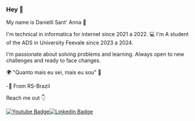 ### Hey 👋

My name is Danielli Sant' Anna 👩 

I'm technical in informatica for internet since 2021 a 2022. 💻
I'm A student of the ADS in University Feevale since 2023 a 2024. 

I'm passionate about solving problems and learning. Always open to new challenges and ready to face changes.

🌍 "Quanto mais eu sei, mais eu sou" 🧠

-📍 From RS-Brazil

Reach me out  👇 

[![Youtube Badge](https://img.shields.io/badge/-Youtube-FF0000?style=flat-square&labelColor=FF0000&logo=youtube&logoColor=white&link=https://www.youtube.com/channel/UCRhKK6VrISnIWPJjYxBPKnA/videos)](https://www.youtube.com/channel/UCiq74aYLuqIwEEzxr4Sv5wg)[![Linkedin Badge](https://img.shields.io/badge/-LinkedIn-blue?style=flat-square&logo=Linkedin&logoColor=white&link=https://www.linkedin.com/in/isadora-rodrigues-stangarlin-48402b141/)](https://www.linkedin.com/in/daniellisantanna/)


<!--
**daniellisantanna/daniellisantanna** is a ✨ _special_ ✨ repository because its `README.md` (this file) appears on your GitHub profile.

Here are some ideas to get you started:

- 🔭 I’m currently working on ...
- 🌱 I’m currently learning ...
- 👯 I’m looking to collaborate on ...
- 🤔 I’m looking for help with ...
- 💬 Ask me about ...
- 📫 How to reach me: ...
- 😄 Pronouns: ...
- ⚡ Fun fact: ...
-->
